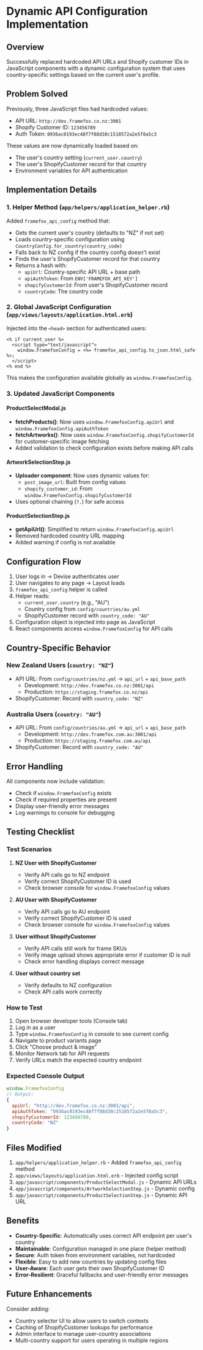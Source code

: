 # Dynamic API Configuration Implementation

## Overview

Successfully replaced hardcoded API URLs and Shopify customer IDs in JavaScript components with a dynamic configuration system that uses country-specific settings based on the current user's profile.

## Problem Solved

Previously, three JavaScript files had hardcoded values:
- API URL: `http://dev.framefox.co.nz:3001`
- Shopify Customer ID: `123456789`
- Auth Token: `0936ac0193ec48f7f88d38c1518572a2e5f8a5c3`

These values are now dynamically loaded based on:
- The user's country setting (`current_user.country`)
- The user's ShopifyCustomer record for that country
- Environment variables for API authentication

## Implementation Details

### 1. Helper Method (`app/helpers/application_helper.rb`)

Added `framefox_api_config` method that:
- Gets the current user's country (defaults to "NZ" if not set)
- Loads country-specific configuration using `CountryConfig.for_country(country_code)`
- Falls back to NZ config if the country config doesn't exist
- Finds the user's ShopifyCustomer record for that country
- Returns a hash with:
  - `apiUrl`: Country-specific API URL + base path
  - `apiAuthToken`: From `ENV['FRAMEFOX_API_KEY']`
  - `shopifyCustomerId`: From user's ShopifyCustomer record
  - `countryCode`: The country code

### 2. Global JavaScript Configuration (`app/views/layouts/application.html.erb`)

Injected into the `<head>` section for authenticated users:
```erb
<% if current_user %>
  <script type="text/javascript">
    window.FramefoxConfig = <%= framefox_api_config.to_json.html_safe %>;
  </script>
<% end %>
```

This makes the configuration available globally as `window.FramefoxConfig`.

### 3. Updated JavaScript Components

#### ProductSelectModal.js
- **fetchProducts()**: Now uses `window.FramefoxConfig.apiUrl` and `window.FramefoxConfig.apiAuthToken`
- **fetchArtworks()**: Now uses `window.FramefoxConfig.shopifyCustomerId` for customer-specific image fetching
- Added validation to check configuration exists before making API calls

#### ArtworkSelectionStep.js
- **Uploader component**: Now uses dynamic values for:
  - `post_image_url`: Built from config values
  - `shopify_customer_id`: From `window.FramefoxConfig.shopifyCustomerId`
- Uses optional chaining (`?.`) for safe access

#### ProductSelectionStep.js
- **getApiUrl()**: Simplified to return `window.FramefoxConfig.apiUrl`
- Removed hardcoded country URL mapping
- Added warning if config is not available

## Configuration Flow

1. User logs in → Devise authenticates user
2. User navigates to any page → Layout loads
3. `framefox_api_config` helper is called
4. Helper reads:
   - `current_user.country` (e.g., "AU")
   - Country config from `config/countries/au.yml`
   - ShopifyCustomer record with `country_code: "AU"`
5. Configuration object is injected into page as JavaScript
6. React components access `window.FramefoxConfig` for API calls

## Country-Specific Behavior

### New Zealand Users (`country: "NZ"`)
- API URL: From `config/countries/nz.yml` → `api_url` + `api_base_path`
  - Development: `http://dev.framefox.co.nz:3001/api`
  - Production: `https://staging.framefox.co.nz/api`
- ShopifyCustomer: Record with `country_code: "NZ"`

### Australia Users (`country: "AU"`)
- API URL: From `config/countries/au.yml` → `api_url` + `api_base_path`
  - Development: `http://dev.framefox.com.au:3001/api`
  - Production: `https://staging.framefox.com.au/api`
- ShopifyCustomer: Record with `country_code: "AU"`

## Error Handling

All components now include validation:
- Check if `window.FramefoxConfig` exists
- Check if required properties are present
- Display user-friendly error messages
- Log warnings to console for debugging

## Testing Checklist

### Test Scenarios

1. **NZ User with ShopifyCustomer**
   - Verify API calls go to NZ endpoint
   - Verify correct ShopifyCustomer ID is used
   - Check browser console for `window.FramefoxConfig` values

2. **AU User with ShopifyCustomer**
   - Verify API calls go to AU endpoint
   - Verify correct ShopifyCustomer ID is used
   - Check browser console for `window.FramefoxConfig` values

3. **User without ShopifyCustomer**
   - Verify API calls still work for frame SKUs
   - Verify image upload shows appropriate error if customer ID is null
   - Check error handling displays correct message

4. **User without country set**
   - Verify defaults to NZ configuration
   - Check API calls work correctly

### How to Test

1. Open browser developer tools (Console tab)
2. Log in as a user
3. Type `window.FramefoxConfig` in console to see current config
4. Navigate to product variants page
5. Click "Choose product & image"
6. Monitor Network tab for API requests
7. Verify URLs match the expected country endpoint

### Expected Console Output

```javascript
window.FramefoxConfig
// Output:
{
  apiUrl: "http://dev.framefox.co.nz:3001/api",
  apiAuthToken: "0936ac0193ec48f7f88d38c1518572a2e5f8a5c3",
  shopifyCustomerId: 123456789,
  countryCode: "NZ"
}
```

## Files Modified

1. `app/helpers/application_helper.rb` - Added `framefox_api_config` method
2. `app/views/layouts/application.html.erb` - Injected config script
3. `app/javascript/components/ProductSelectModal.js` - Dynamic API URLs
4. `app/javascript/components/ArtworkSelectionStep.js` - Dynamic config
5. `app/javascript/components/ProductSelectionStep.js` - Dynamic API URL

## Benefits

- **Country-Specific**: Automatically uses correct API endpoint per user's country
- **Maintainable**: Configuration managed in one place (helper method)
- **Secure**: Auth token from environment variables, not hardcoded
- **Flexible**: Easy to add new countries by updating config files
- **User-Aware**: Each user gets their own ShopifyCustomer ID
- **Error-Resilient**: Graceful fallbacks and user-friendly error messages

## Future Enhancements

Consider adding:
- Country selector UI to allow users to switch contexts
- Caching of ShopifyCustomer lookups for performance
- Admin interface to manage user-country associations
- Multi-country support for users operating in multiple regions


